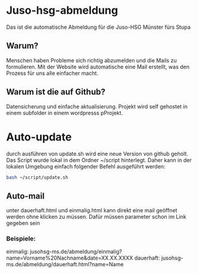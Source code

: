 # Juso-hsg-abmeldung

Das ist die automatische Abmeldung für die Juso-HSG Münster fürs Stupa


## Warum?

Menschen haben Probleme sich richtig abzumelden und die Mails zu formulieren. Mit der Website wird automatische eine Mail erstellt, was den Prozess für uns alle einfacher macht.

## Warum ist die auf Github?

Datensicherung und einfache aktualisierung. Projekt wird self gehostet in einem subfolder in einem wordpresss pProjekt.


# Auto-update

durch ausführen von update.sh wird eine neue Version von github geholt.
Das Script wurde lokal in dem Ordner ~/script hinterlegt. Daher kann in der lokalen Umgebung einfach folgender Befehl ausgeführt werden:

```bash
bash ~/script/update.sh
```


## Auto-mail

unter dauerhaft.html und einmalig.html kann direkt eine mail geöffnet werden ohne klicken zu müssen. Dafür müssen parameter schon im Link gegeben sein

### Beispiele:
einmalig: jusohsg-ms.de/abmeldung/einmalig?name=Vorname%20Nachname&date=XX.XX.XXXX
dauerhaft: jusohsg-ms.de/abmeldung/dauerhaft.html?name=Name